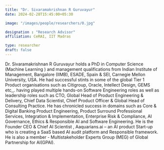 ```yaml
---
title: "Dr. Sivaramakrishnan R Guruvayur"
date: 2024-02-28T15:45:00+05:30

image: "/images/people/researchers/0.jpg"

designation : "Research Advisor"
affiliation: CeRAI, IIT Madras

type: researcher
draft: false
---
```


Dr. Sivaramakrishnan R Guruvayur holds a PhD in Computer Science (Machine Learning ) and management qualifications from Indian Institute of Management, Bangalore  (IIMB), ESADE, Spain & SEI, Carnegie Mellon University, USA. He had successful stints in some of the global Tier 1 Product organisations such as Citigroup, Oracle, Intellect Design, GEMS  etc,,. having played multiple hands-on Software Engineering roles as well as leadership roles such as CTO, Global Head of Product Engineering & Delivery, Chief Data Scientist, Chief Product Officer & Global Head of Consulting Practice. He has  chronicled success in domains such as Core & Digital Banking Product Engineering, Product Surround Professional Services,  Integration & Implementation, Enterprise Risk & Compliance, AI Governance, Ethics & Responsible AI and Software Engineering. He is the Founder CEO & Chief AI Scientist , Aaquarians.ai – an AI product Start-up who is  creating a  SaaS based AI audit platform and Responsible framework.  He is also a member - Multistakeholder Experts Group (MEG) of Global Partnership for AI(GPAI).